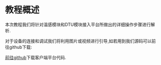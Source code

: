 
# 教程概述

本次教程我们将针对温感模块和DTU模块接入平台所做出的详细操作步骤进行解析.  

对于设备的连接和调试我们将利用图片或视频进行引导,如若用到我们源码可以前往github下载:

[前往github](https://github.com/dgiot)下载客户端平台代码.

